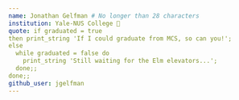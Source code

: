 ```yaml
---
name: Jonathan Gelfman # No longer than 28 characters
institution: Yale-NUS College 🚩
quote: if graduated = true 
then print_string 'If I could graduate from MCS, so can you!';
else 
  while graduated = false do
    print_string 'Still waiting for the Elm elevators...'; 
  done;;
done;;
github_user: jgelfman
---
```



